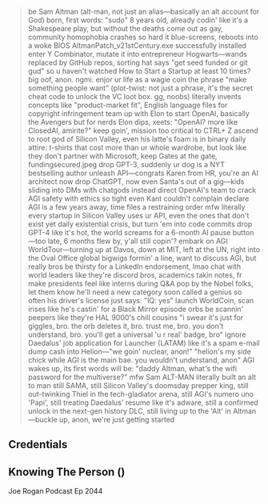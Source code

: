 > be Sam Altman (alt-man, not just an alias—basically an alt account for God)
> born, first words: "sudo"
> 8 years old, already codin' like it's a Shakespeare play, but without the deaths
> come out as gay, community homophobia crashes so hard it blue-screens, reboots into a woke BIOS
> AltmanPatch_v21stCentury.exe successfully installed
> enter Y Combinator, mutate it into entrepreneur Hogwarts—wands replaced by GitHub repos, sorting hat says "get seed funded or git gud"
> so u haven't watched How to Start a Startup at least 10 times? big oof, anon. ngmi. enjor ur life as a wagie
> coin the phrase "make something people want" (plot-twist: not just a phrase, it's the secret cheat code to unlock the VC loot box. gg, noobs)
> literally invents concepts like "product-market fit", English language files for copyright infringement
> team up with Elon to start OpenAI, basically the Avengers but for nerds
> Elon dips, xeets: "OpenAI? more like ClosedAI, amirite?"
> keep goin', mission too critical to CTRL+ Z
> ascend to root god of Silicon Valley, even his latte's foam is in binary
> daily attire: t-shirts that cost more than ur whole wardrobe, but look like they don't
> partner with Microsoft, keep Gates at the gate, fundingsecured.jpeg
> drop GPT-3, suddenly ur dog is a NYT bestselling author
> unleash API—congrats Karen from HR, you're an AI architect now
> drop ChatGPT, now even Santa's out of a gig—kids sliding into DMs with chatgods instead
> direct OpenAI's team to crack AGI safety with ethics so tight even Kant couldn't complain
> declare AGI is a few years away, time files a restraining order
> mfw literally every startup in Silicon Valley uses ur API, even the ones that don't exist yet
> daily existential crisis, but turn 'em into code commits
> drop GPT-4 like it's hot, the world screams for a 6-month AI pause button—too late, 6 months flew by, y'all still copin'?
> embark on AGI WorldTour—turning up at Davos, down at MIT, left at the UN, right into the Oval Office
> global bigwigs formin' a line, want to discuss AGI, but really bros be thirsty for a LinkedIn endorsement, lmao
> chat with world leaders like they're discord bros, academics takin notes, fr
> make presidents feel like interns during Q&A
> pop by the Nobel folks, let them know he'll need a new category soon
> called a genius so often his driver's license just says: "IQ: yes"
> launch WorldCoin, scan irises like he's castin' for a Black Mirror episode
> orbs be scannin' peepers like they're HAL 9000's chill cousins
> "i swear it's just for giggles, bro. the orb deletes it, bro. trust me, bro. you don't understand, bro. you'll get a universal 'u r real' badge, bro"
> ignore Daedalus' job application for Launcher (LATAM) like it's a spam e-mail
> dump cash into Helion—"we goin' nuclear, anon!"
> "helion's my side chick while AGI is the main bae. you wouldn't understand, anon"
> AGI wakes up, its first words will be: "daddy Altman, what's the wifi password for the multiverse?"
> mfw Sam ALT-MAN literally built an alt to man
> still SAMA, still Silicon Valley's doomsday prepper king, still out-twinking Thiel in the tech-gladiator arena, still AGI's numero uno 'Papi', still treating Daedalus' resume like it's adware, still a confirmed unlock in the next-gen history DLC, still living up to the 'Alt' in Altman—buckle up, anon, we're just getting started

## Credentials

## Knowing The Person ()

Joe Rogan Podcast
Ep 2044